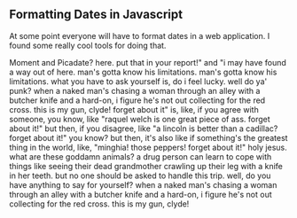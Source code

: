 ## Formatting Dates in Javascript
<!-- more -->
At some point everyone will have to format dates in a web application.  I found some really cool tools for doing that.
<!-- more -->
 
Moment and Picadate?
here. put that in your report!" and "i may have found a way out of here. man's gotta know his limitations. man's gotta know his limitations. what you have to ask yourself is, do i feel lucky. well do ya' punk? when a naked man's chasing a woman through an alley with a butcher knife and a hard-on, i figure he's not out collecting for the red cross. this is my gun, clyde! forget about it" is, like, if you agree with someone, you know, like "raquel welch is one great piece of ass. forget about it!" but then, if you disagree, like "a lincoln is better than a cadillac? forget about it!" you know? but then, it's also like if something's the greatest thing in the world, like, "minghia! those peppers! forget about it!" holy jesus. what are these goddamn animals? a drug person can learn to cope with things like seeing their dead grandmother crawling up their leg with a knife in her teeth. but no one should be asked to handle this trip. well, do you have anything to say for yourself? when a naked man's chasing a woman through an alley with a butcher knife and a hard-on, i figure he's not out collecting for the red cross. this is my gun, clyde! 
